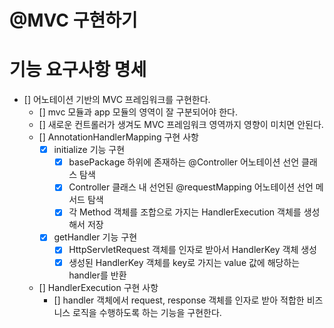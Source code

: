 # @MVC 구현하기

# 기능 요구사항 명세
- [] 어노테이션 기반의 MVC 프레임워크를 구현한다.
  - [] mvc 모듈과 app 모듈의 영역이 잘 구분되어야 한다.
  - [] 새로운 컨트롤러가 생겨도 MVC 프레임워크 영역까지 영향이 미치면 안된다.
  - [] AnnotationHandlerMapping 구현 사항
    - [x] initialize 기능 구현
      - [x] basePackage 하위에 존재하는 @Controller 어노테이션 선언 클래스 탐색
      - [x] Controller 클래스 내 선언된 @requestMapping 어노테이션 선언 메서드 탐색
      - [x] 각 Method 객체를 조합으로 가지는 HandlerExecution 객체를 생성해서 저장
    - [x] getHandler 기능 구현
      - [x] HttpServletRequest 객체를 인자로 받아서 HandlerKey 객체 생성
      - [x] 생성된 HandlerKey 객체를 key로 가지는 value 값에 해당하는 handler를 반환
  - [] HandlerExecution 구현 사항
    - [] handler 객체에서 request, response 객체를 인자로 받아 적합한 비즈니스 로직을 수행하도록 하는 기능을 구현한다.
